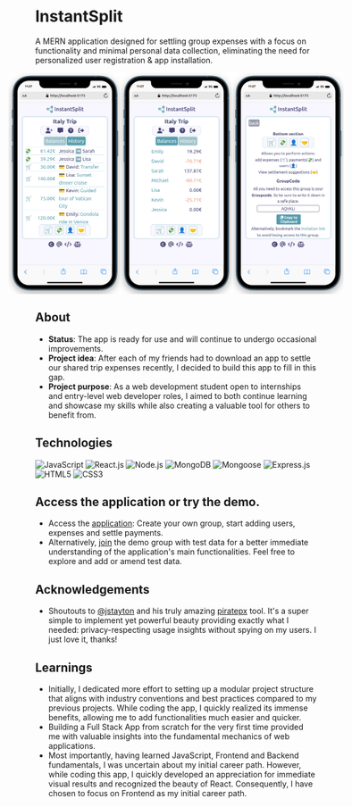# InstantSplit

A MERN application designed for settling group expenses with a focus on functionality and minimal personal data collection, eliminating the need for personalized user registration & app installation.

<div style="display: flex; flex-direction: row; justify-content: center; align-items: center;">
  <img src="./client/public/app-image.png" alt="App screenshot1" width="200px">
  <img src="./client/public/app-image2.png" alt="App screenshot2" width="200px">
    <img src="./client/public/app-image3.png" alt="App screenshot3" width="200px">
</div>

## About

- **Status**: The app is ready for use and will continue to undergo occasional improvements.
- **Project idea**: After each of my friends had to download an app to settle our shared trip expenses recently, I decided to build this app to fill in this gap.
- **Project purpose**: As a web development student open to internships and entry-level web developer roles, I aimed to both continue learning and showcase my skills while also creating a valuable tool for others to benefit from.

## Technologies

![JavaScript](https://img.shields.io/badge/JavaScript-F7DF1E?style=for-the-badge&logo=javascript&logoColor=black)
![React.js](https://img.shields.io/badge/React.js-61DAFB?style=for-the-badge&logo=react&logoColor=black)
![Node.js](https://img.shields.io/badge/Node.js-339933?style=for-the-badge&logo=node.js&logoColor=white)
![MongoDB](https://img.shields.io/badge/MongoDB-47A248?style=for-the-badge&logo=mongodb&logoColor=white)
![Mongoose](https://img.shields.io/badge/Mongoose-47A248?style=for-the-badge&logo=mongoose&logoColor=white)
![Express.js](https://img.shields.io/badge/Express.js-000000?style=for-the-badge&logo=express&logoColor=white)
![HTML5](https://img.shields.io/badge/HTML5-E34F26?style=for-the-badge&logo=html5&logoColor=white)
![CSS3](https://img.shields.io/badge/CSS3-1572B6?style=for-the-badge&logo=css3&logoColor=white)

## Access the application or try the demo.
- Access the [application](https://www.instantsplit.de/): Create your own group, start adding users, expenses and settle payments.
- Alternatively, [join](https://www.instantsplit.de/join/Italy%20Trip%20(Public%20Demo)/EOUEPI) the demo group with test data for a better immediate understanding of the application's main functionalities. Feel free to explore and add or amend test data.

## Acknowledgements

- Shoutouts to [@jstayton](https://github.com/jstayton) and his truly amazing [piratepx](https://github.com/piratepx) tool. It's a super simple to implement yet powerful beauty providing exactly what I needed: privacy-respecting usage insights without spying on my users. I just love it, thanks!

## Learnings
- Initially, I dedicated more effort to setting up a modular project structure that aligns with industry conventions and best practices compared to my previous projects. While coding the app, I quickly realized its immense benefits, allowing me to add functionalities much easier and quicker.
- Building a Full Stack App from scratch for the very first time provided me with valuable insights into the fundamental mechanics of web applications.
- Most importantly, having learned JavaScript, Frontend and Backend fundamentals, I was uncertain about my initial career path. However, while coding this app, I quickly developed an appreciation for immediate visual results and recognized the beauty of React. Consequently, I have chosen to focus on Frontend as my initial career path.
